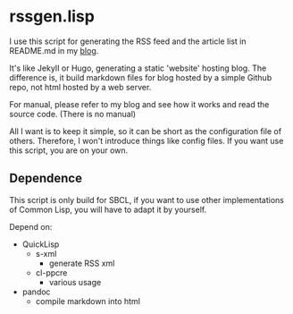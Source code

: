 rssgen.lisp
===========

I use this script for generating the RSS feed and the article list in README.md in my [blog](https://github.com/leosongwei/blog/blob/master/README.md).

It's like JekyII or Hugo, generating a static 'website' hosting blog. The difference is, it build markdown files for blog hosted by a simple Github repo, not html hosted by a web server.

For manual, please refer to my blog and see how it works and read the source code. (There is no manual)

All I want is to keep it simple, so it can be short as the configuration file of others. Therefore, I won't introduce things like config files. If you want use this script, you are on your own.

Dependence
----------

This script is only build for SBCL, if you want to use other implementations of Common Lisp, you will have to adapt it by yourself.

Depend on:

* QuickLisp
	- s-xml
		- generate RSS xml
	- cl-ppcre
		- various usage
* pandoc
	- compile markdown into html
